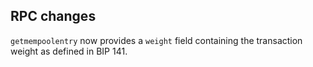 RPC changes
-----------
`getmempoolentry` now provides a `weight` field containing the transaction weight as defined in BIP 141.